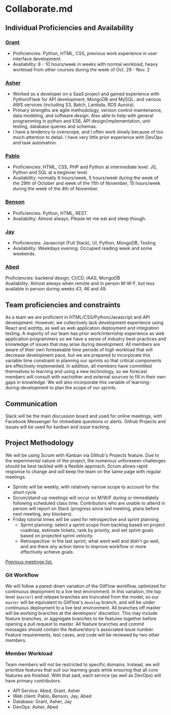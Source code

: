 # Collaborate.md

## Individual Proficiencies and Availability
### [Grant](https://github.com/wonggran)
* Proficiencies: Python, HTML, CSS, previous work experience in user interface development.  
* Availability: 8 - 10 hours/week in weeks with normal workload, heavy workload from other courses during the week of Oct. 29 - Nov. 2

### [Asher](https://github.com/asher-dev)
* Worked as a developer on a SaaS project and gained experience with Python/Flask for API development, MongoDB and MySQL, and various AWS services (including S3, Batch, Lambda, RDS Aurora).
* Primary strengths are agile methodology, version control maintenance, data modeling, and software design. Also able to help with general programming in python and ES6, API design/implementation, unit testing, database queries and schemas.
* I have a tendency to overscope, and I often work slowly because of too much attention to detail. I have very little prior experience with DevOps and task automation.

### [Pablo](https://github.com/pablolluchr)
* Proficiencies: HTML, CSS, PHP and Python at intermediate level. JS, Python and SQL at a beginner level.
* Availability: normally 8 hours/week, 5 hours/week during the week of the 29th of October and week of the 11th of November, 15 hours/week during the week of the 4th of November.

### [Benson](https://github.com/bensonchan)
* Proficiencies: Python, HTML, REST.  
* Availability: Almost always. Please let me eat and sleep though.

### [Jay](https://github.com/JZ6)
* Proficiencies: Javascript (Full Stack), UI, Python, MongoDB, Testing
* Availability: Weekdays evening. Occupied reading week and some weekends.

### [Abed](https://github.com/abedef)
Proficiencies: backend design, CI/CD, IAAS, MongoDB  
Availability: Almost always when remote and in person M-W-F, but less available in person during weeks 43, 46 and 49.

## Team proficiencies and constraints
As a team we are proficient in HTML/CSS/Python/Javascript and API development. However, we collectively lack development experience using React and aiohttp, as well as web application deployment and integration testing. A majority of our team has prior work/internship experience as web application programmers so we have a sense of industry best-practices and knowledge of issues that may arise during development. All members are aware of their own foreseeable time periods of high workload that will decrease development pace, but we are prepared to incorporate this variable time constraint in planning our sprints so that critical components are effectively implemented. In addition, all members have committed themselves to learning and using a new technology, so we forecast members will consult with eachother and external sources to fill in their own gaps in knowledge. We will also incorporate this variable of learning-during-development to plan the scope of our sprints.

## Communication
Slack will be the main discussion board and used for online meetings, with Facebook Messenger for immediate questions or alerts. Github Projects and issues will be used for kanban and issue tracking.

## Project Methodology
We will be using Scrum with Kanban via Github's Projects feature. Due to the experimental nature of the project, the numerous unforeseen challenges should be best tackled with a flexible approach. Scrum allows rapid response to change and will keep the team on the same page with regular meetings.
* Sprints will be weekly, with relatively narrow scope to account for the short cycle
* Scrum/stand-up meetings will occur on M/W/F during or immediately following scheduled class time. Contributors who are unable to attend in person will report on Slack (progress since last meeting, plans before next meeting, any blockers).
* Friday tutorial times will be used for retrospective and sprint planning
  * Sprint planning: select a sprint scope from backlog based on project roadmap, estimate tickets, rank by priority, and set sprint goals based on projected sprint velocity.
  * Retrospective: in the last sprint, what went well and didn't go well, and are there any action items to improve workflow or more effectively achieve goals.

[Previous meetings list.](Meetings.md)

### Git Workflow
We will follow a pared-down variation of the GitFlow workflow, optimized for continuous deployment to a live test environment. In this variation, the top level (`master`) and release branches are truncated from the model, so our `master` will be equivalent to GitFlow's `develop` branch, and will be under continuous deployment to a live test environment. All branches off master will be working branches at the developers' discretion. This may include feature branches, or aggregate branches to tie features together before opening a pull request to master. All feature branches and commit messages should contain the feature/story's associated issue number. Feature requirements, test cases, and code will be reviewed by two other members.

### Member Workload
Team members will not be restricted to specific domains. Instead, we will prioritize features that suit our learning goals while ensuring that all core features are finished. With that said, each service (as well as DevOps) will have primary contributors.
* API Service: Abed, Grant, Asher
* Web client: Pablo, Benson, Jay, Abed
* Database: Grant, Asher, Jay
* DevOps: Asher, Abed

